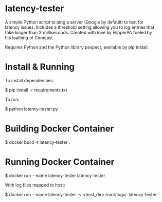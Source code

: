 latency-tester
==============

A simple Python script to ping a server (Google by default) to test for latency issues. Includes a threshold setting allowing you to log entries that take longer than X milliseconds. Created with love by FlipperPA fueled by his loathing of Comcast.

Requires Python and the Python library pexpect, available by pip install.

Install & Running
=================

To install dependencies:

$ pip install -r requirements.txt

To run:

$ python latency-tester.py

Building Docker Container
=========================

$ docker build -t latency-tester .

Running Docker Container
========================

$ docker run --name latency-tester latency-tester

With log files mapped to host:

$ docker run --name latency-tester -v <host_dir>:/root/logs/. latency-tester
